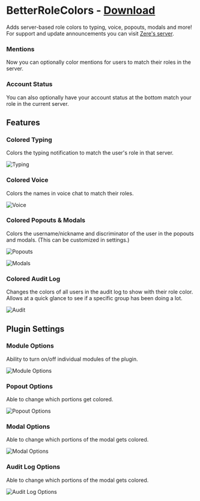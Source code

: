 # BetterRoleColors - [Download](https://raw.githubusercontent.com/rauenzi/BetterDiscordAddons/master/Plugins/BetterRoleColors/BetterRoleColors.plugin.js)

Adds server-based role colors to typing, voice, popouts, modals and more! For support and update announcements you can visit [Zere's server](https://bit.ly/ZeresServer).

### Mentions

Now you can optionally color mentions for users to match their roles in the server.

### Account Status

You can also optionally have your account status at the bottom match your role in the current server.

## Features

### Colored Typing

Colors the typing notification to match the user's role in that server.

![Typing](http://discord.zackrauen.com/BetterRoleColors/typing.png)

### Colored Voice

Colors the names in voice chat to match their roles.

![Voice](http://discord.zackrauen.com/BetterRoleColors/voice.png)

### Colored Popouts & Modals

Colors the username/nickname and discriminator of the user in the popouts and modals. (This can be customized in settings.)

![Popouts](http://discord.zackrauen.com/BetterRoleColors/popout.png)

![Modals](http://discord.zackrauen.com/BetterRoleColors/modal.png)

### Colored Audit Log

Changes the colors of all users in the audit log to show with their role color. Allows at a quick glance to see if a specific group has been doing a lot.

![Audit](http://discord.zackrauen.com/BetterRoleColors/auditlog.png)

## Plugin Settings

### Module Options

Ability to turn on/off individual modules of the plugin.

![Module Options](http://discord.zackrauen.com/BetterRoleColors/module_settings.png)

### Popout Options

Able to change which portions get colored.

![Popout Options](http://discord.zackrauen.com/BetterRoleColors/popout_settings.png)

### Modal Options

Able to change which portions of the modal gets colored.

![Modal Options](http://discord.zackrauen.com/BetterRoleColors/modal_settings.png)

### Audit Log Options

Able to change which portions of the modal gets colored.

![Audit Log Options](http://discord.zackrauen.com/BetterRoleColors/auditlog_settings.png)

